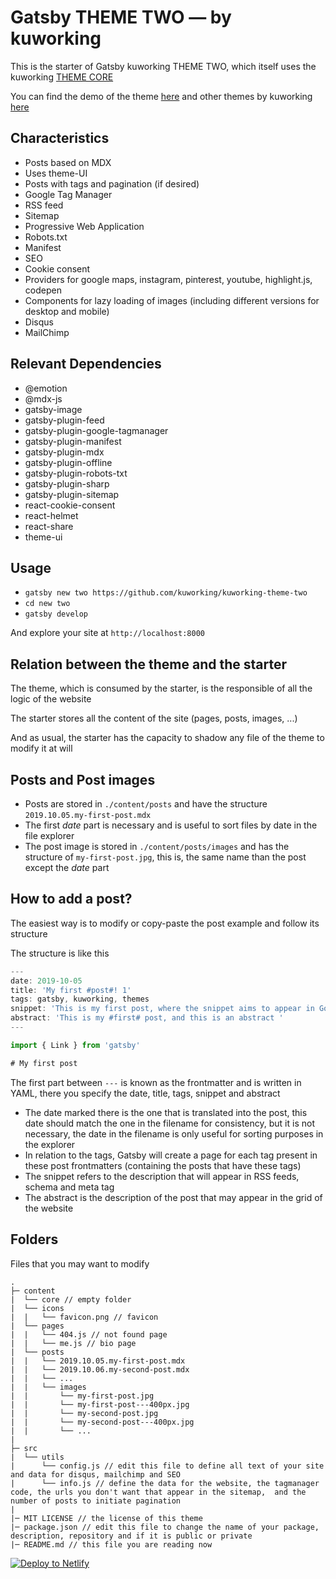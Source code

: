 # Gatsby THEME TWO — by kuworking

This is the starter of Gatsby kuworking THEME TWO, which itself uses the kuworking [THEME CORE](https://github.com/kuworking/gatsby-theme-kuworking-core)

You can find the demo of the theme [here](https://www.kuworking.com/themes/two) and other themes by kuworking [here](https://www.kuworking.com/themes)

## Characteristics

- Posts based on MDX
- Uses theme-UI
- Posts with tags and pagination (if desired)
- Google Tag Manager
- RSS feed
- Sitemap
- Progressive Web Application
- Robots.txt
- Manifest
- SEO
- Cookie consent
- Providers for google maps, instagram, pinterest, youtube, highlight.js, codepen
- Components for lazy loading of images (including different versions for desktop and mobile) 
- Disqus
- MailChimp

## Relevant Dependencies

- @emotion
- @mdx-js
- gatsby-image
- gatsby-plugin-feed
- gatsby-plugin-google-tagmanager
- gatsby-plugin-manifest
- gatsby-plugin-mdx
- gatsby-plugin-offline
- gatsby-plugin-robots-txt
- gatsby-plugin-sharp
- gatsby-plugin-sitemap
- react-cookie-consent
- react-helmet
- react-share
- theme-ui

## Usage

- `gatsby new two https://github.com/kuworking/kuworking-theme-two`
- `cd new two`
- `gatsby develop`

And explore your site at `http://localhost:8000`

## Relation between the theme and the starter

The theme, which is consumed by the starter, is the responsible of all the logic of the website

The starter stores all the content of the site (pages, posts, images, ...)

And as usual, the starter has the capacity to shadow any file of the theme to modify it at will

## Posts and Post images

- Posts are stored in `./content/posts` and have the structure `2019.10.05.my-first-post.mdx`
- The first _date_ part is necessary and is useful to sort files by date in the file explorer
- The post image is stored in `./content/posts/images` and has the structure of `my-first-post.jpg`, this is, the same name than the post except the _date_ part

## How to add a post?

The easiest way is to modify or copy-paste the post example and follow its structure

The structure is like this

```js
---
date: 2019-10-05
title: 'My first #post#! 1'
tags: gatsby, kuworking, themes
snippet: 'This is my first post, where the snippet aims to appear in Google'
abstract: 'This is my #first# post, and this is an abstract '
---

import { Link } from 'gatsby'

# My first post
```

The first part between `---` is known as the frontmatter and is written in YAML, there you specify the date, title, tags, snippet and abstract

- The date marked there is the one that is translated into the post, this date should match the one in the filename for consistency, but it is not necessary, the date in the filename is only useful for sorting purposes in the explorer
- In relation to the tags, Gatsby will create a page for each tag present in these post frontmatters (containing the posts that have these tags)
- The snippet refers to the description that will appear in RSS feeds, schema and meta tag
- The abstract is the description of the post that may appear in the grid of the website

## Folders

Files that you may want to modify

```
.
├─ content
|  └── core // empty folder
|  └── icons
|  |   └── favicon.png // favicon
|  └── pages
|  |   └── 404.js // not found page
|  |   └── me.js // bio page
|  └── posts
|  |   └── 2019.10.05.my-first-post.mdx
|  |   └── 2019.10.06.my-second-post.mdx
|  |   └── ...
|  |   └── images
|  |       └── my-first-post.jpg
|  |       └── my-first-post---400px.jpg
|  |       └── my-second-post.jpg
|  |       └── my-second-post---400px.jpg
|  |       └── ...
|
├─ src
|  └── utils
|      └── config.js // edit this file to define all text of your site and data for disqus, mailchimp and SEO
|      └── info.js // define the data for the website, the tagmanager code, the urls you don't want that appear in the sitemap,  and the number of posts to initiate pagination
|
|─ MIT LICENSE // the license of this theme
|─ package.json // edit this file to change the name of your package, description, repository and if it is public or private
|─ README.md // this file you are reading now
```

[![Deploy to Netlify](https://www.netlify.com/img/deploy/button.svg)](https://app.netlify.com/start/deploy?repository=https://github.com/kuworking/kuworking-theme-two)
